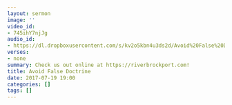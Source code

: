 ```yaml
---
layout: sermon
image: ''
video_id:
- 745ihY7njJg
audio_id:
- https://dl.dropboxusercontent.com/s/kv2o5kbn4u3ds2d/Avoid%20False%20Doctrine.mp3?dl=0
verses:
- none
summary: Check us out online at https://riverbrockport.com!
title: Avoid False Doctrine
date: 2017-07-19 19:00
categories: []
tags: []
---
```

